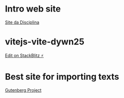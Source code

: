 # Intro web site

[Site da Disciplina](https://sites.google.com/usp.br/webdev)

# vitejs-vite-dywn25

[Edit on StackBlitz ⚡️](https://stackblitz.com/fork/vitejs-vite-dywn25)

# Best site for importing texts

[Gutenberg Project](https://www.gutenberg.org/ebooks/search/?query=Machado+de+Assis&submit_search=Go%21)
